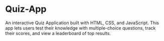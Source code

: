 # Quiz-App
An interactive Quiz Application built with HTML, CSS, and JavaScript. This app lets users test their knowledge with multiple-choice questions, track their scores, and view a leaderboard of top results.
